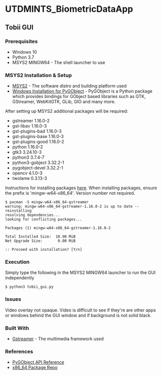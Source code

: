 # UTDMINTS_BiometricDataApp

## Tobii GUI

### Prerequisites

* Windows 10
* Python 3.7
* MSYS2 MINGW64 - The shell launcher to use

### MSYS2 Installation & Setup
* [MSYS2](https://www.msys2.org/) - The software distro and building platform used
* [Windows Installation for PyGObject](https://pygobject.readthedocs.io/en/latest/getting_started.html#windows-getting-started) - PyGObject is a Python package which provides bindings for GObject based libraries such as GTK, GStreamer, WebKitGTK, GLib, GIO and many more.

After setting up MSYS2 additional packages will be required:
* gstreamer 1.16.0-2
* gst-libav 1.16.0-3
* gst-plugins-bad 1.16.0-3
* gst-plugins-base 1.16.0-3
* gst-plugins-good 1.16.0-2
* python 1.16.0-2
* gtk3 3.24.10-3
* python3 3.7.4-7
* python3-gobject 3.32.2-1
* pygobject-devel 3.32.2-1
* opencv 4.1.0-3
* twolame 0.3.13-3

Instructions for installing packages [here](https://github.com/msys2/msys2/wiki/MSYS2-installation).
When installing packages, ensure the prefix is 'mingw-w64-x86_64'. Version number not required.

```
$ pacman -S mingw-w64-x86_64-gstreamer
warning: mingw-w64-x86_64-gstreamer-1.16.0-2 is up to date -- reinstalling
resolving dependencies...
looking for conflicting packages...

Packages (1) mingw-w64-x86_64-gstreamer-1.16.0-2

Total Installed Size:  10.90 MiB
Net Upgrade Size:       0.00 MiB

:: Proceed with installation? [Y/n]

```

### Execution

Simply type the following in the MSYS2 MINGW64 launcher to run the GUI independently

```
$ python3 tobii_gui.py
```
### Issues

Video overlay not opaque. Video is difficult to see if they're are other apps or windows behind the GUI window and if background is not solid black.

### Built With

* [Gstreamer](https://gstreamer.freedesktop.org/documentation/?gi-language=c) - The multimedia framework used

### References

* [PyGObject API Reference](https://lazka.github.io/pgi-docs/index.html)
* [x86_64 Package Repo](http://repo.msys2.org/mingw/x86_64/)
